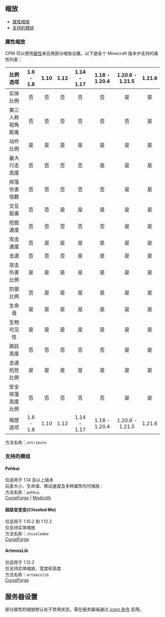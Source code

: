 
<a name="scaling"/>

## 缩放

- [属性缩放](#attribute-scaling)
- [支持的模组](#supported-mods)


<a name="attribute-scaling"/>

### 属性缩放
CPM 可以使用[属性](https://zh.minecraft.wiki/w/%E5%B1%9E%E6%80%A7/)来应用部分缩放设置。以下是各个 Minecraft 版本中支持的属性列表：

|     比例选项     | 1.6 - 1.8 | 1.10 | 1.12 | 1.14 - 1.17 | 1.18 - 1.20.4 | 1.20.6 - 1.21.5 | 1.21.6 |
| :--------------: | :-------: | :--: | :--: | :---------: | :-----------: | :-------------: | :----: |
|     实体比例     |    否     |  否  |  否  |     否      |      否       |       是        |   是   |
| 第三人称视角距离 |    否     |  否  |  否  |     否      |      否       |       否        |   是   |
|     动作比例     |    是     |  是  |  是  |     是      |      是       |       是        |   是   |
|   最大行走高度   |    否     |  否  |  否  |     否      |      是       |       是        |   是   |
|   摔落伤害倍数   |    否     |  否  |  否  |     否      |      否       |       是        |   是   |
|     交互距离     |    否     |  否  |  是  |     是      |      是       |       是        |   是   |
|     挖掘速度     |    否     |  否  |  否  |     否      |      否       |       是        |   是   |
|     攻击速度     |    否     |  是  |  是  |     是      |      是       |       是        |   是   |
|       击退       |    否     |  否  |  否  |     是      |      是       |       是        |   是   |
|   攻击伤害比例   |    是     |  是  |  是  |     是      |      是       |       是        |   是   |
|     防御比例     |    否     |  是  |  是  |     是      |      是       |       是        |   是   |
|      生命值      |    是     |  是  |  是  |     是      |      是       |       是        |   是   |
|    生物可见性    |    是     |  是  |  是  |     是      |      是       |       是        |   是   |
|     跳跃高度     |    否     |  否  |  否  |     否      |      否       |       是        |   是   |
|   击退抗性比例   |    是     |  是  |  是  |     是      |      是       |       是        |   是   |
| 安全摔落高度比例 |    否     |  否  |  否  |     否      |      否       |       是        |   是   |
|     缩放选项     | 1.6 - 1.8 | 1.10 | 1.12 | 1.14 - 1.17 | 1.18 - 1.20.4 | 1.20.6 - 1.21.5 | 1.21.6 |

方法名称：`attribute`


<a name="supported-mods"/>

### 支持的模组


<a name="pehkui"/>

#### Pehkui
仅适用于 1.14 及以上版本  
玩家大小、生命值、移动速度及多种属性均可缩放：  
方法名称：`pehkui`  
[CurseForge](https://www.curseforge.com/minecraft/mc-mods/pehkui) | [Modrinth](https://modrinth.com/mod/pehkui)  


<a name="chiseled-me"/>

#### 超级变变变(Chiseled Me)
仅适用于 1.10.2 和 1.12.2  
仅支持实体缩放  
方法名称：`chiseledme`  
[CurseForge](https://www.curseforge.com/minecraft/mc-mods/chiseled-me)  


<a name="artemislib"/>

#### ArtemisLib
仅适用于 1.12.2  
仅支持实体缩放、宽度和高度  
方法名称：`artemislib`  
[CurseForge](https://www.curseforge.com/minecraft/mc-mods/artemislib)  


<a name="server-settings"/>

## 服务器设置
部分属性的缩放默认处于禁用状态，需在服务器端通过 [/cpm 命令](https://github.com/tom5454/CustomPlayerModels/wiki/The--cpm-command#scaling) 启用。
